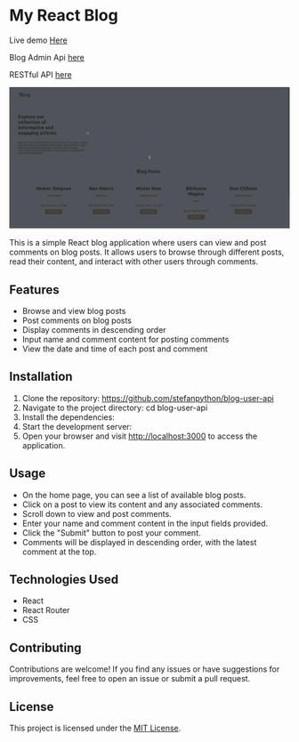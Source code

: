 # My React Blog

Live demo [Here](https://stefanpython.github.io/blog-user-api/)

Blog Admin Api [here](https://github.com/stefanpython/blog-admin-api)

RESTful API [here](https://github.com/stefanpython/blog-API)

![User-blog](presenation.gif)

This is a simple React blog application where users can view and post comments on blog posts. It allows users to browse through different posts, read their content, and interact with other users through comments.

## Features

- Browse and view blog posts
- Post comments on blog posts
- Display comments in descending order
- Input name and comment content for posting comments
- View the date and time of each post and comment

## Installation

1. Clone the repository: https://github.com/stefanpython/blog-user-api
2. Navigate to the project directory: cd blog-user-api
3. Install the dependencies:
4. Start the development server:
5. Open your browser and visit [http://localhost:3000](http://localhost:3000) to access the application.

## Usage

- On the home page, you can see a list of available blog posts.
- Click on a post to view its content and any associated comments.
- Scroll down to view and post comments.
- Enter your name and comment content in the input fields provided.
- Click the "Submit" button to post your comment.
- Comments will be displayed in descending order, with the latest comment at the top.

## Technologies Used

- React
- React Router
- CSS

## Contributing

Contributions are welcome! If you find any issues or have suggestions for improvements, feel free to open an issue or submit a pull request.

## License

This project is licensed under the [MIT License](LICENSE).
